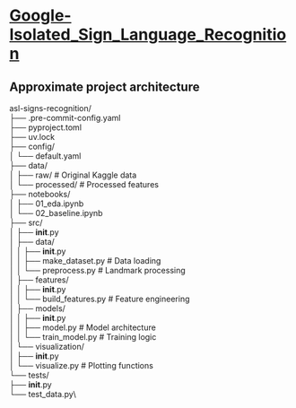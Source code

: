 # [Google-Isolated_Sign_Language_Recognition](https://www.kaggle.com/competitions/asl-signs/overview)
## Approximate project architecture

asl-signs-recognition/\
├── .pre-commit-config.yaml\
├── pyproject.toml\
├── uv.lock\
├── config/\
│   └── default.yaml\
├── data/\
│   ├── raw/                    # Original Kaggle data\
│   └── processed/              # Processed features\
├── notebooks/\
│   ├── 01_eda.ipynb\
│   └── 02_baseline.ipynb\
├── src/\
│   ├── __init__.py\
│   ├── data/\
│   │   ├── __init__.py\
│   │   ├── make_dataset.py    # Data loading\
│   │   └── preprocess.py      # Landmark processing\
│   ├── features/\
│   │   ├── __init__.py\
│   │   └── build_features.py  # Feature engineering\
│   ├── models/\
│   │   ├── __init__.py\
│   │   ├── model.py           # Model architecture\
│   │   └── train_model.py     # Training logic\
│   └── visualization/\
│       ├── __init__.py\
│       └── visualize.py       # Plotting functions\
└── tests/\
    ├── __init__.py\
    └── test_data.py\
